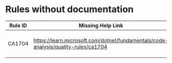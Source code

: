 # Rules without documentation

Rule ID | Missing Help Link | Title |
--------|-------------------|-------|
CA1704 | <https://learn.microsoft.com/dotnet/fundamentals/code-analysis/quality-rules/ca1704> | Identifiers should be spelled correctly |
